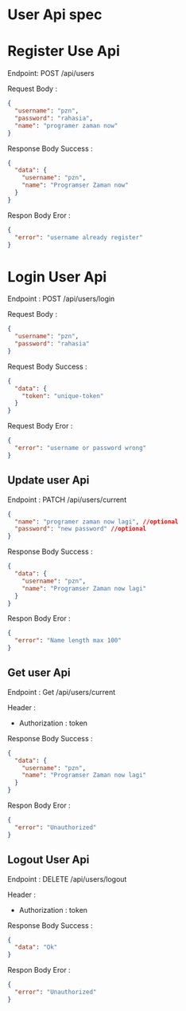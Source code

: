# User Api spec

# Register Use Api

Endpoint: POST /api/users

Request Body :

```json
{
  "username": "pzn",
  "password": "rahasia",
  "name": "programer zaman now"
}
```

Response Body Success :

```json
{
  "data": {
    "username": "pzn",
    "name": "Programser Zaman now"
  }
}
```

Respon Body Eror :

```json
{
  "error": "username already register"
}
```

# Login User Api

Endpoint : POST /api/users/login

Request Body :

```json
{
  "username": "pzn",
  "password": "rahasia"
}
```

Request Body Success :

```json
{
  "data": {
    "token": "unique-token"
  }
}
```

Request Body Eror :

```json
{
  "error": "username or password wrong"
}
```

## Update user Api

Endpoint : PATCH /api/users/current

```json
{
  "name": "programer zaman now lagi", //optional
  "password": "new password" //optional
}
```

Response Body Success :

```json
{
  "data": {
    "username": "pzn",
    "name": "Programser Zaman now lagi"
  }
}
```

Respon Body Eror :

```json
{
  "error": "Name length max 100"
}
```

## Get user Api

Endpoint : Get /api/users/current

Header :

- Authorization : token

Response Body Success :

```json
{
  "data": {
    "username": "pzn",
    "name": "Programser Zaman now lagi"
  }
}
```

Respon Body Eror :

```json
{
  "error": "Unauthorized"
}
```

## Logout User Api

Endpoint : DELETE /api/users/logout

Header :

- Authorization : token

Response Body Success :

```json
{
  "data": "Ok"
}
```

Respon Body Eror :

```json
{
  "error": "Unauthorized"
}
```
